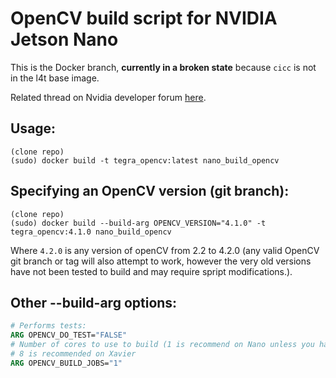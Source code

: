 # OpenCV build script for NVIDIA Jetson Nano

This is the Docker branch, __currently in a broken state__ because `cicc` is not in the l4t base image.

Related thread on Nvidia developer forum 
[here](https://devtalk.nvidia.com/default/topic/1051133/jetson-nano/opencv-build-script/).

## Usage:
```shell
(clone repo)
(sudo) docker build -t tegra_opencv:latest nano_build_opencv
```

## Specifying an OpenCV version (git branch):
```shell
(clone repo)
(sudo) docker build --build-arg OPENCV_VERSION="4.1.0" -t tegra_opencv:4.1.0 nano_build_opencv
```

Where `4.2.0` is any version of openCV from 2.2 to 4.2.0
(any valid OpenCV git branch or tag will also attempt to work, however the very old versions have not been tested to build and may require spript modifications.).


## Other --build-arg options:
```Dockerfile
# Performs tests:
ARG OPENCV_DO_TEST="FALSE"
# Number of cores to use to build (1 is recommend on Nano unless you have a swapfile mounted. More will use more memory)
# 8 is recommended on Xavier
ARG OPENCV_BUILD_JOBS="1"
```

